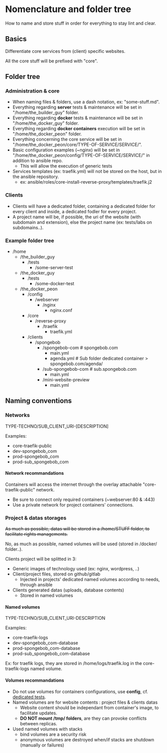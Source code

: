 # Nomenclature and folder tree

How to name and store stuff in order for everything to stay lint and clear.

## Basics

Differentiate core services from (client) specific websites.

All the core stuff will be prefixed with "core".

## Folder tree

### Administration & core

- When naming files & folders, use a dash notation, ex: "some-stuff.md".
- Everything regarding **server** tests & maintenance will be set in "/home/the_builder_guy" folder.
- Everything regarding **docker** tests & maintenance will be set in "/home/the_docker_guy" folder.
- Everything regarding **docker containers** execution will be set in "/home/the_docker_peon" folder.
- Everything concerning the core service will be set in "/home/the_docker_peon/core/TYPE-OF-SERVICE/SERVICE/".
- Basic configuration examples (~nginx) will be set in "/home/the_docker_peon/config/TYPE-OF-SERVICE/SERVICE/" in addition to ansible repo.
  - This will allow the execution of generic tests
- Services templates (ex: traefik.yml) will not be stored on the host, but in the ansible repository.
  - ex: ansible/roles/core-install-reverse-proxy/templates/traefik.j2

### Clients

- Clients will have a dedicated folder, containing a dedicated folder for every client and inside, a dedicated fodler for every project.
- A project name will be, if possible, the uri of the website (with subdomain and extension), else the project name (ex: tests/labs on subdomains..).

### Example folder tree

- /home
  - /the_builder_guy
    - /tests
      - /some-server-test
  - /the_docker_guy
    - /tests
      - /some-docker-test
  - /the_docker_peon
    - /config
      - /webserver
        - /nginx
          - nginx.conf
    - /core
      - /reverse-proxy
        - /traefik
          - traefik.yml
    - /clients
      - /spongebob
        - /spongebob-com            # spongebob.com
          - main.yml
          - agenda.yml              # Sub folder dedicated container > spongebob.com/agenda/
        - /sub-spongebob-com        # sub.spongebob.com
          - main.yml
        - /mini-website-preview
          - main.yml

## Naming conventions

### Networks

TYPE-TECHNO/SUB_CLIENT_URI-[DESCRIPTION]

Examples:

- core-traefik-public
- dev-spongebob_com
- prod-spongebob_com
- prod-sub_spongebob_com

#### Network recommandations

Containers will access the internet through the overlay attachable "core-traefik-public" network.

- Be sure to connect only required containers (~webserver:80 & :443)
- Use a private network for project containers' connections.

### Project & datas storages

~~As much as possible, datas will be stored in a /home/STUFF folder, to facilitate rights managements.~~

No, as much as possible, named volumes will be used (stored in /docker/ folder..).

Clients project will be splitted in 3:

- Generic images of technology used (ex: nginx, wordpress, ..)
- Client/project files, stored on github/gitlab
  - Injected in projects' dedicated named volumes according to needs, through ansible
- Clients generated datas (uploads, database contents)
  - Stored in named volumes

#### Named volumes

TYPE-TECHNO/SUB_CLIENT_URI-DESCRIPTION

Examples:

- core-traefik-logs
- dev-spongebob_com-database
- prod-spongebob_com-database
- prod-sub_spongebob_com-database

Ex: for traefik logs, they are stored in /home/logs/traefik.log in the core-traefik-logs named volume.

#### Volumes recommandations

- Do not use volumes for containers configurations, use **config**, cf. [dedicated tests](https://github.com/youpiwaza/server-related-tutorials/blob/master/01-docker/04-my-tests/09-traefik-curated/11-prod-hello-curated/08-hello-stack-curated-comments/README-use-docker-config.md).
- Named volumes are for website contents : project files & clients datas
  - Website content should be independant from container's image, to facilitate updates.
  - **DO NOT mount /tmp/ folders**, are they can provoke conflicts between replicas.
- Used named volumes with stacks
  - bind volumes are a security risk
  - anonymous volumes are destroyed when/if stacks are shutdown (manually or failures)
